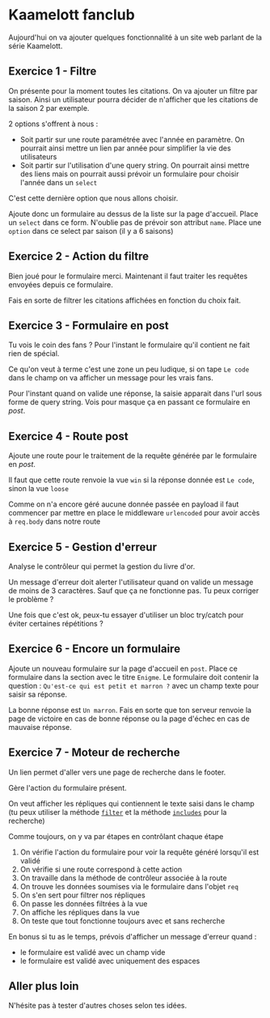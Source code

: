 # Kaamelott fanclub

Aujourd'hui on va ajouter quelques fonctionnalité à un site web parlant de la série Kaamelott.

## Exercice 1 - Filtre

On présente pour la moment toutes les citations. On va ajouter un filtre par saison. Ainsi un utilisateur pourra décider de n'afficher que les citations de la saison 2 par exemple.

2 options s'offrent à nous : 

- Soit partir sur une route paramétrée avec l'année en paramètre. On pourrait ainsi mettre un lien par année pour simplifier la vie des utilisateurs
- Soit partir sur l'utilisation d'une query string. On pourrait ainsi mettre des liens mais on pourrait aussi prévoir un formulaire pour choisir l'année dans un `select`

C'est cette dernière option que nous allons choisir.

Ajoute donc un formulaire au dessus de la liste sur la page d'accueil. Place un `select` dans ce form. N'oublie pas de prévoir son attribut `name`. Place une `option` dans ce select par saison (il y a 6 saisons)

## Exercice 2 - Action du filtre

Bien joué pour le formulaire merci. Maintenant il faut traiter les requêtes envoyées depuis ce formulaire.

Fais en sorte de filtrer les citations affichées en fonction du choix fait.

## Exercice 3 - Formulaire en post

Tu vois le coin des fans ? Pour l'instant le formulaire qu'il contient ne fait rien de spécial.

Ce qu'on veut à terme c'est une zone un peu ludique, si on tape `Le code` dans le champ on va afficher un message pour les vrais fans.

Pour l'instant quand on valide une réponse, la saisie apparait dans l'url sous forme de query string. Vois pour masque ça en passant ce formulaire en _post_.

## Exercice 4 - Route post

Ajoute une route pour le traitement de la requête générée par le formulaire en _post_.

Il faut que cette route renvoie la vue `win` si la réponse donnée est `Le code`, sinon la vue `loose`

Comme on n'a encore géré aucune donnée passée en payload il faut commencer par mettre en place le middleware `urlencoded` pour avoir accès à `req.body` dans notre route

## Exercice 5 - Gestion d'erreur

Analyse le contrôleur qui permet la gestion du livre d'or.

Un message d'erreur doit alerter l'utilisateur quand on valide un message de moins de 3 caractères. Sauf que ça ne fonctionne pas. Tu peux corriger le problème ?

Une fois que c'est ok, peux-tu essayer d'utiliser un bloc try/catch pour éviter certaines répétitions ?

## Exercice 6 - Encore un formulaire

Ajoute un nouveau formulaire sur la page d'accueil en `post`. Place ce formulaire dans la section avec le titre `Enigme`. Le formulaire doit contenir la question : `Qu'est-ce qui est petit et marron ?` avec un champ texte pour saisir sa réponse.

La bonne réponse est `Un marron`. Fais en sorte que ton serveur renvoie la page de victoire en cas de bonne réponse ou la page d'échec en cas de mauvaise réponse. 

## Exercice 7 - Moteur de recherche

Un lien permet d'aller vers une page de recherche dans le footer.

Gère l'action du formulaire présent.

On veut afficher les répliques qui contiennent le texte saisi dans le champ (tu peux utiliser la méthode [`filter`](https://developer.mozilla.org/fr/docs/Web/JavaScript/Reference/Global_Objects/Array/filter) et la méthode [`includes`](https://developer.mozilla.org/fr/docs/Web/JavaScript/Reference/Global_Objects/Array/includes) pour la recherche)

Comme toujours, on y va par étapes en contrôlant chaque étape

1. On vérifie l'action du formulaire pour voir la requête généré lorsqu'il est validé
2. On vérifie si une route correspond à cette action
3. On travaille dans la méthode de contrôleur associée à la route
4. On trouve les données soumises via le formulaire dans l'objet `req`
5. On s'en sert pour filtrer nos répliques
6. On passe les données filtrées à la vue
7. On affiche les répliques dans la vue
8. On teste que tout fonctionne toujours avec et sans recherche

En bonus si tu as le temps, prévois d'afficher un message d'erreur quand :
  - le formulaire est validé avec un champ vide
  - le formulaire est validé avec uniquement des espaces


## Aller plus loin

N'hésite pas à tester d'autres choses selon tes idées.

